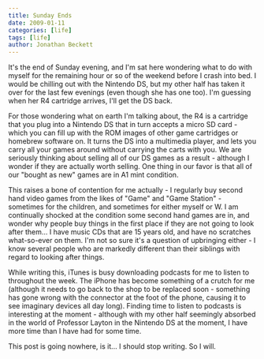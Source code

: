 ```yaml
---
title: Sunday Ends
date: 2009-01-11
categories: [life]
tags: [life]
author: Jonathan Beckett
---
```


It's the end of Sunday evening, and I'm sat here wondering what to do with myself for the remaining hour or so of the weekend before I crash into bed. I would be chilling out with the Nintendo DS, but my other half has taken it over for the last few evenings (even though she has one too). I'm guessing when her R4 cartridge arrives, I'll get the DS back.

For those wondering what on earth I'm talking about, the R4 is a cartridge that you plug into a Nintendo DS that in turn accepts a micro SD card - which you can fill up with the ROM images of other game cartridges or homebrew software on. It turns the DS into a multimedia player, and lets you carry all your games around without carrying the carts with you. We are seriously thinking about selling all of our DS games as a result - although I wonder if they are actually worth selling. One thing in our favor is that all of our "bought as new" games are in A1 mint condition.

This raises a bone of contention for me actually - I regularly buy second hand video games from the likes of "Game" and "Game Station" - sometimes for the children, and sometimes for either myself or W. I am continually shocked at the condition some second hand games are in, and wonder why people buy things in the first place if they are not going to look after them... I have music CDs that are 15 years old, and have no scratches what-so-ever on them. I'm not so sure it's a question of upbringing either - I know several people who are markedly different than their siblings with regard to looking after things.

While writing this, iTunes is busy downloading podcasts for me to listen to throughout the week. The iPhone has become something of a crutch for me (although it needs to go back to the shop to be replaced soon - something has gone wrong with the connector at the foot of the phone, causing it to see imaginary devices all day long). Finding time to listen to podcasts is interesting at the moment - although with my other half seemingly absorbed in the world of Professor Layton in the Nintendo DS at the moment, I have more time than I have had for some time.

This post is going nowhere, is it... I should stop writing. So I will.